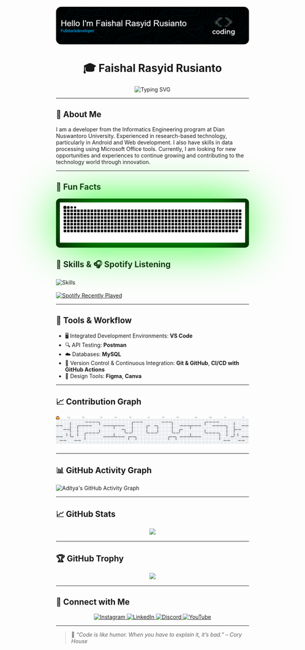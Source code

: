 ![Profile Image](img/benner.png)

<h1 align="center">🎓 Faishal Rasyid Rusianto</h1>

<p align="center">
  <img src="https://readme-typing-svg.herokuapp.com?font=Fira+Code&duration=3000&pause=1000&color=F75C7E&center=true&vCenter=true&width=435&lines=Hello,+I'm+Faishal+Rasyid+Rusianto!;Web+%26+Android+Developer;Tech+Enthusiast+%F0%9F%A4%96;Let's+Build+Cool+Stuff!+%F0%9F%9A%80" alt="Typing SVG" />
</p>

---

## 👋 About Me

I am a developer from the Informatics Engineering program at Dian Nuswantoro University. Experienced in research-based technology, particularly in Android and Web development. I also have skills in data processing using Microsoft Office tools. Currently, I am looking for new opportunities and experiences to continue growing and contributing to the technology world through innovation.

---

## 🎉 Fun Facts

<p align="center" style="background-color:black; border-radius: 10px; padding: 10px;">
  <img src="https://raw.githubusercontent.com/Platane/snk/output/github-contribution-grid-snake-dark.svg" alt="Versi gelap dan full keren" style="filter: brightness(1) drop-shadow(0 0 60px #00ff00);" />
</p>

## 🧠 Skills & 🎧 Spotify Listening

<div class="grid grid-cols-1 md:grid-cols-2 gap-10">
  <div class="flex flex-col items-center">
    <img src="https://skillicons.dev/icons?i=html,css,javascript,react,php,mysql,figma&theme=dark" alt="Skills" class="max-w-full rounded-lg shadow-lg" />
  </div>
  <br >
  <div class="flex flex-col items-center">
    <a href="https://open.spotify.com/user/31kvgece4tbb6pxa5f6ag4y42xly">
      <img src="https://spotify-recently-played-readme.vercel.app/api?user=31kvgece4tbb6pxa5f6ag4y42xly&count=3" alt="Spotify Recently Played" class="max-w-full rounded-lg shadow-lg" />
    </a>
  </div>
</div>

---

## 🔧 Tools & Workflow

- 🖥️ Integrated Development Environments: **VS Code**
- 🔍 API Testing: **Postman**
- ☁️ Databases: **MySQL**
- 🔄 Version Control & Continuous Integration: **Git & GitHub**, **CI/CD with GitHub Actions**
- 🎨 Design Tools: **Figma**, **Canva**

---

## 📈 Contribution Graph

<picture>
  <source media="(prefers-color-scheme: dark)" srcset="https://raw.githubusercontent.com/FaishallRr/FaishallRr/output/pacman-contribution-graph-dark.svg">
  <source media="(prefers-color-scheme: light)" srcset="https://raw.githubusercontent.com/FaishallRr/FaishallRr/output/pacman-contribution-graph.svg">
  <img alt="pacman contribution graph" src="https://raw.githubusercontent.com/FaishallRr/FaishallRr/output/pacman-contribution-graph.svg">
</picture>

---

## 📊 GitHub Activity Graph

![Aditya's GitHub Activity Graph](https://github-readme-activity-graph.vercel.app/graph?username=FaishallRr&theme=github-dark)

---

## 📈 GitHub Stats

<div align="center">
  <img src="https://github-readme-stats.vercel.app/api/top-langs/?username=FaishallRr&layout=compact&theme=dark&hide_border=true" />
</div>

---

## 🏆 GitHub Trophy

<p align="center">
  <img src="https://github-profile-trophy.vercel.app/?username=FaishallRr&theme=dark&margin-w=10&no-frame=true" />
</p>

---

## 🤝 Connect with Me

<div align="center">
  <a href="https://www.instagram.com/_faishallrr">
    <img src="https://img.shields.io/badge/Instagram-E4405F?style=for-the-badge&logo=instagram&logoColor=white" alt="Instagram" />
  </a>
  <a href="https://www.linkedin.com/in/faishal-rasyid-rusianto-6a5544322/">
    <img src="https://img.shields.io/badge/LinkedIn-0077B5?style=for-the-badge&logo=linkedin&logoColor=white" alt="LinkedIn" />
  </a>
  <a href="https://discord.com/users/faishalrr">
    <img src="https://img.shields.io/badge/Discord-5865F2?style=for-the-badge&logo=discord&logoColor=white" alt="Discord" />
  </a>
  <a href="https://www.youtube.com/@faishalrr">
    <img src="https://img.shields.io/badge/YouTube-FF0000?style=for-the-badge&logo=youtube&logoColor=white" alt="YouTube" />
  </a>
</div>

---

> 💬 _“Code is like humor. When you have to explain it, it’s bad.” – Cory House_
